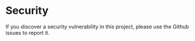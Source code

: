 # Security

If you discover a security vulnerability in this project, please use the Github issues to report it.
